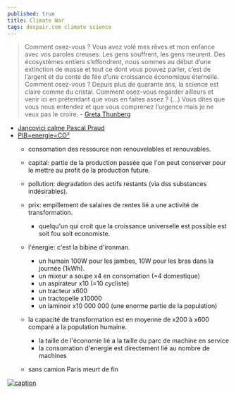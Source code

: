 ```yaml
---
published: true
title: Climate War
tags: despair.com climate science
---
```

> Comment osez-vous ? Vous avez volé mes rêves et mon enfance avec vos paroles creuses. Les gens souffrent, les gens meurent. Des écosystèmes entiers s’effondrent, nous sommes au début d’une extinction de masse et tout ce dont vous pouvez parler, c’est de l’argent et du conte de fée d’une croissance économique éternelle. Comment osez-vous ? Depuis plus de quarante ans, la science est claire comme du cristal. Comment osez-vous regarder ailleurs et venir ici en prétendant que vous en faites assez ? (…) Vous dites que vous nous entendez et que vous comprenez l’urgence mais je ne veux pas le croire. - [Greta Thunberg](https://www.lemonde.fr/planete/article/2019/09/23/ouverture-du-sommet-de-l-onu-sur-l-urgence-climatique_6012719_3244.html)

- [Jancovici calme Pascal Praud](https://www.youtube.com/watch?v=6Zg1mSPbVBg)
- [ PIB=energie=CO²](https://www.youtube.com/watch?v=LCZQZMpfAWE)
	- consomation des ressource non renouvelables et renouvables.
	- capital: partie de la production passée que l'on peut conserver pour le mettre au profit de la production future.
	- pollution: degradation des actifs restants (via dss substances indésirables).
    - prix: empillement de salaires de rentes lié a une activité de transformation.
    	- quelqu'un qui croit que la croissance universelle est possible est soit fou soit economiste.
    - l'énergie: c'est la bibine d'ironman. 
    	- un humain 100W pour les jambes, 10W pour les bras dans la journée (1kWh).
        - un mixeur a soupe x4 en consomation (=4 domestique)
        - un aspirateur x10 (=10 cycliste)
        - un tracteur  x600
        - un tractopelle x10000
        - un laminoir x10 000 000 (une enorme partie de la population)
    - la capacité de transformation est en moyenne de x200 à x600 comparé a la population humaine.
    	- la taille de l'économie lié a la taille du parc de machine en service
        - la consomation d'energie est directement lié au nombre de machines
        
	- sans camion Paris meurt de fin

[![caption](https://img.youtube.com/vi/FhBnW7bZHEE/0.jpg)](https://www.youtube.com/watch?v=FhBnW7bZHEE)
